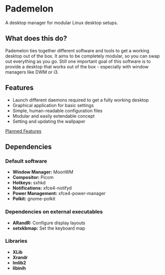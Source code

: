 # Pademelon

A desktop manager for modular Linux desktop setups.

## What does this do?
Pademelon ties together different software and tools to get a working desktop out of the box.
It aims to be completely modular, so you can swap out everything as you go.
Still one important goal of this software is to provide a desktop that works out of the box - especially with window managers like DWM or i3.

## Features
* Launch different daemons required to get a fully working desktop
* Graphical application for basic settings
* Simple, human-readable configuration files
* Modular and easily extendable concept
* Setting and updating the wallpaper

[Planned Features](doc/todo.md)

## Dependencies

### Default software
* **Window Manager:** MoonWM
* **Compositor:** Picom
* **Hotkeys:** sxhkd
* **Notifications:** xfce4-notifyd
* **Power Management:** xfce4-power-manager
* **Polkit:** gnome-polkit

### Dependencies on external executables
* **ARandR:** Configure display layouts
* **setxkbmap:** Set the keyboard map

### Libraries
* **XLib**
* **Xrandr**
* **Imlib2**
* **libinih**
